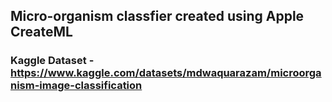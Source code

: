 ## Micro-organism classfier created using Apple CreateML
### Kaggle Dataset - https://www.kaggle.com/datasets/mdwaquarazam/microorganism-image-classification
